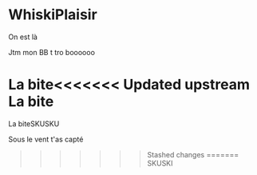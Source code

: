 # WhiskiPlaisir
On est là

Jtm mon BB t tro boooooo

La bite<<<<<<< Updated upstream
La bite
=======
La biteSKUSKU

Sous le vent t'as capté
>>>>>>> Stashed changes
=======
SKUSKI
